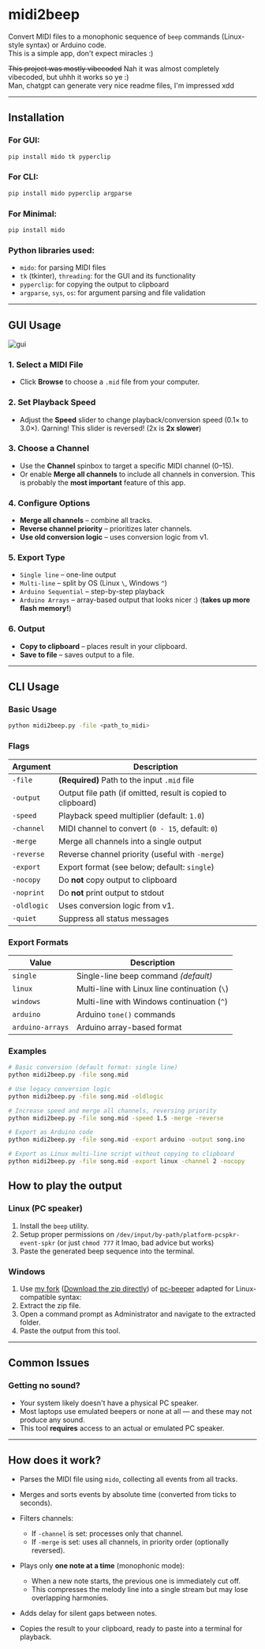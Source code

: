 # midi2beep

Convert MIDI files to a monophonic sequence of `beep` commands (Linux-style syntax) or Arduino code.\
This is a simple app, don't expect miracles :)

~~This project was mostly vibecoded~~ Nah it was almost completely vibecoded, but uhhh it works so ye :)\
Man, chatgpt can generate very nice readme files, I'm impressed xdd

---

## Installation

### For GUI:
```bash
pip install mido tk pyperclip
````
### For CLI:
```bash
pip install mido pyperclip argparse
````
### For Minimal:
```bash
pip install mido
````

### Python libraries used:

* `mido`: for parsing MIDI files
* `tk` (tkinter), `threading`: for the GUI and its functionality
* `pyperclip`: for copying the output to clipboard
* `argparse`, `sys`, `os`: for argument parsing and file validation

---

## GUI Usage
![gui](https://github.com/Sucharek233/midi2beep/blob/master/img/gui.png)

### 1. Select a MIDI File
* Click **Browse** to choose a `.mid` file from your computer.

### 2. Set Playback Speed
* Adjust the **Speed** slider to change playback/conversion speed (0.1× to 3.0×). Qarning! This slider is reversed! (2x is **2x slower**)

### 3. Choose a Channel
* Use the **Channel** spinbox to target a specific MIDI channel (0–15).
* Or enable **Merge all channels** to include all channels in conversion. This is probably the **most important** feature of this app.

### 4. Configure Options
* **Merge all channels** – combine all tracks.
* **Reverse channel priority** – prioritizes later channels.
* **Use old conversion logic** – uses conversion logic from v1.

### 5. Export Type
* `Single line` – one-line output
* `Multi-line` – split by OS (Linux `\`, Windows `^`)
* `Arduino Sequential` – step-by-step playback
* `Arduino Arrays` – array-based output that looks nicer :) (**takes up more flash memory!**)

### 6. Output
* **Copy to clipboard** – places result in your clipboard.
* **Save to file** – saves output to a file.

---

## CLI Usage

### Basic Usage

```bash
python midi2beep.py -file <path_to_midi>
```

### Flags

| Argument    | Description                                                  |
| ----------- | ------------------------------------------------------------ |
| `-file`     | **(Required)** Path to the input `.mid` file                 |
| `-output`   | Output file path (if omitted, result is copied to clipboard) |
| `-speed`    | Playback speed multiplier (default: `1.0`)                   |
| `-channel`  | MIDI channel to convert (`0 - 15`, default: `0`)             |
| `-merge`    | Merge all channels into a single output                      |
| `-reverse`  | Reverse channel priority (useful with `-merge`)              |
| `-export`   | Export format (see below; default: `single`)                 |
| `-nocopy`   | Do **not** copy output to clipboard                          |
| `-noprint`  | Do **not** print output to stdout                            |
| `-oldlogic` | Uses conversion logic from v1.                               |
| `-quiet`    | Suppress all status messages                                 |

### Export Formats

| Value            | Description                                   |
| ---------------- | --------------------------------------------- |
| `single`         | Single-line beep command *(default)*          |
| `linux`          | Multi-line with Linux line continuation (`\`) |
| `windows`        | Multi-line with Windows continuation (`^`)    |
| `arduino`        | Arduino `tone()` commands                     |
| `arduino-arrays` | Arduino array-based format                    |

### Examples

```bash
# Basic conversion (default format: single line)
python midi2beep.py -file song.mid

# Use legacy conversion logic
python midi2beep.py -file song.mid -oldlogic

# Increase speed and merge all channels, reversing priority
python midi2beep.py -file song.mid -speed 1.5 -merge -reverse

# Export as Arduino code
python midi2beep.py -file song.mid -export arduino -output song.ino

# Export as Linux multi-line script without copying to clipboard
python midi2beep.py -file song.mid -export linux -channel 2 -nocopy
```
## How to play the output

### Linux (PC speaker)
1. Install the `beep` utility.
2. Setup proper permissions on `/dev/input/by-path/platform-pcspkr-event-spkr` (or just `chmod 777` it lmao, bad advice but works)
3. Paste the generated beep sequence into the terminal.

### Windows
1. Use [my fork](https://github.com/Sucharek233/beep-on-windows/releases) ([Download the zip directly](https://github.com/Sucharek233/beep-on-windows/releases/download/1.0/beep.zip)) of [pc-beeper](https://github.com/cocafe/pc-beeper) adapted for Linux-compatible syntax:
2. Extract the zip file.
3. Open a command prompt as Administrator and navigate to the extracted folder.
4. Paste the output from this tool.

---

## Common Issues

### Getting no sound?

* Your system likely doesn't have a physical PC speaker.
* Most laptops use emulated beepers or none at all — and these may not produce any sound.
* This tool **requires** access to an actual or emulated PC speaker.

---

## How does it work?

* Parses the MIDI file using `mido`, collecting all events from all tracks.
* Merges and sorts events by absolute time (converted from ticks to seconds).
* Filters channels:
  * If `-channel` is set: processes only that channel.
  * If `-merge` is set: uses all channels, in priority order (optionally reversed).
* Plays only **one note at a time** (monophonic mode):
  * When a new note starts, the previous one is immediately cut off.
  * This compresses the melody line into a single stream but may lose overlapping harmonies.

* Adds delay for silent gaps between notes.
* Copies the result to your clipboard, ready to paste into a terminal for playback.